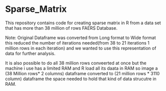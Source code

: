 # Sparse_Matrix
This repository contains code for creating sparse matrix in R from a data set that has more than 38 million of rows FAERS Database.

Note: Original Dataframe was converted from Long format to Wide format this reduced the number of iterations needed(from 38 to 21 iterations 1 million rows in each iteration) and we wanted to use this representation of data for further analysis.

It is also possible to do all 38 million rows conveerted at once but the machine i use has a limited RAM and R load all its daata in RAM so image a (38 Million rows* 2 columns) dataframe converted to (21 million rows * 3110 column) dataframe the space needed to hold that kind of data strucutre in RAM.
